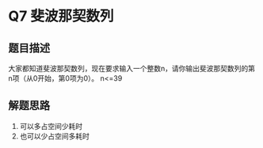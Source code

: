# Q7 斐波那契数列

## 题目描述

大家都知道斐波那契数列，现在要求输入一个整数n，请你输出斐波那契数列的第n项（从0开始，第0项为0）。
n<=39


## 解题思路
1. 可以多占空间少耗时
2. 也可以少占空间多耗时
